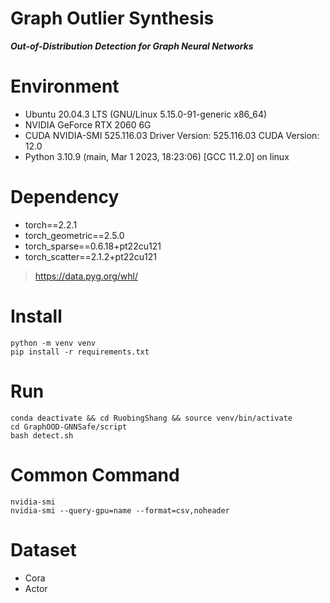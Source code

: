 # Graph Outlier Synthesis

***Out-of-Distribution Detection for Graph Neural Networks***

# Environment

- Ubuntu 20.04.3 LTS (GNU/Linux 5.15.0-91-generic x86_64)
- NVIDIA GeForce RTX 2060 6G
- CUDA NVIDIA-SMI 525.116.03 Driver Version: 525.116.03 CUDA Version: 12.0
- Python 3.10.9 (main, Mar 1 2023, 18:23:06) [GCC 11.2.0] on linux

# Dependency

- torch==2.2.1
- torch_geometric==2.5.0
- torch_sparse==0.6.18+pt22cu121
- torch_scatter==2.1.2+pt22cu121

> https://data.pyg.org/whl/

# Install

```shell
python -m venv venv
pip install -r requirements.txt
```

# Run

```shell
conda deactivate && cd RuobingShang && source venv/bin/activate
cd GraphOOD-GNNSafe/script
bash detect.sh
```

# Common Command

```shell
nvidia-smi
nvidia-smi --query-gpu=name --format=csv,noheader
```

# Dataset
- Cora
- Actor